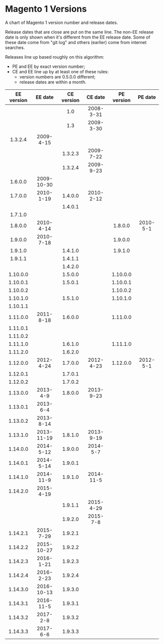 # Magento 1 Versions
A chart of Magento 1 version number and release dates.

Release dates that are close are put on the same line. The non-EE release date is only shown when it's different from the EE release date. Some of these date come from "git log" and others (earlier) come from internet searches.

Releases line up based roughly on this algorithm:
- PE and EE by exact version number;
- CE and EE line up by at least one of these rules:
  - version numbers are 0.5.0.0 different;
  - release dates are within a month.

EE version | EE date | CE version | CE date | PE version | PE date
:---: | :---: | :---: | :---: | :---: | :---:
&nbsp; |  | 1.0 | 2008-3-31 |  | 
&nbsp; |  | 1.3 | 2009-3-30 |  | 
1.3.2.4 | 2009-4-15 |  |  |  | 
&nbsp; |  | 1.3.2.3 | 2009-7-22 |  | 
&nbsp; |  | 1.3.2.4 | 2009-9-23 |  | 
1.6.0.0 | 2009-10-30 |  |  |  | 
1.7.0.0 | 2010-1-19 | 1.4.0.0 | 2010-2-12 |  | 
&nbsp; |  | 1.4.0.1 |  |  | 
1.7.1.0 |  |  |  |  | 
1.8.0.0 | 2010-4-14 |  |  | 1.8.0.0 | 2010-5-1
1.9.0.0 | 2010-7-18 |  |  | 1.9.0.0 | 
1.9.1.0 |  | 1.4.1.0 |  | 1.9.1.0 | 
1.9.1.1 |  | 1.4.1.1 |  |  | 
&nbsp; |  | 1.4.2.0 |  |  | 
1.10.0.0 |  | 1.5.0.0 |  | 1.10.0.0 | 
1.10.0.1 |  | 1.5.0.1 |  | 1.10.0.1 | 
1.10.0.2 |  |  |  | 1.10.0.2 | 
1.10.1.0 |  | 1.5.1.0 |  | 1.10.1.0 | 
1.10.1.1 |  |  |  |  | 
1.11.0.0 | 2011-8-18 | 1.6.0.0 |  | 1.11.0.0 | 
1.11.0.1 |  |  |  |  | 
1.11.0.2 |  |  |  |  | 
1.11.1.0 |  | 1.6.1.0 |  | 1.11.1.0 | 
1.11.2.0 |  | 1.6.2.0 |  |  | 
1.12.0.0 | 2012-4-24 | 1.7.0.0 | 2012-4-23 | 1.12.0.0 | 2012-5-1
1.12.0.1 |  | 1.7.0.1 |  |  | 
1.12.0.2 |  | 1.7.0.2 |  |  | 
1.13.0.0 | 2013-4-9 | 1.8.0.0 | 2013-9-23 |  | 
1.13.0.1 | 2013-6-4 |  |  |  | 
1.13.0.2 | 2013-8-14 |  |  |  | 
1.13.1.0 | 2013-11-19 | 1.8.1.0 | 2013-9-19 |  | 
1.14.0.0 | 2014-5-12 | 1.9.0.0 | 2014-5-7 |  | 
1.14.0.1 | 2014-5-14 | 1.9.0.1 |  |  | 
1.14.1.0 | 2014-11-9 | 1.9.1.0 | 2014-11-5 |  | 
1.14.2.0 | 2015-4-19 |  |  |  | 
&nbsp; |  | 1.9.1.1 | 2015-4-29 |  | 
&nbsp; |  | 1.9.2.0 | 2015-7-8 |  | 
1.14.2.1 | 2015-7-29 | 1.9.2.1 |  |  | 
1.14.2.2 | 2015-10-27 | 1.9.2.2 |  |  | 
1.14.2.3 | 2016-1-21 | 1.9.2.3 |  |  | 
1.14.2.4 | 2016-2-23 | 1.9.2.4 |  |  | 
1.14.3.0 | 2016-10-13 | 1.9.3.0 |  |  | 
1.14.3.1 | 2016-11-5 | 1.9.3.1 |  |  | 
1.14.3.2 | 2017-2-8 | 1.9.3.2 |  |  | 
1.14.3.3 | 2017-6-6 | 1.9.3.3 |  |  | 
